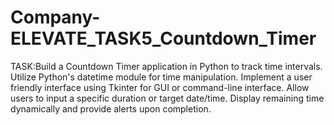 # Company-ELEVATE_TASK5_Countdown_Timer
TASK:Build a Countdown Timer application in Python to track time intervals. Utilize Python's datetime module for time manipulation. Implement a user friendly interface using Tkinter for GUI or command-line interface. Allow users to input a specific duration or target date/time. Display remaining time dynamically and provide alerts upon completion. 
